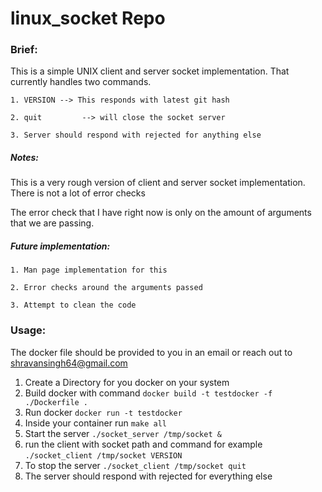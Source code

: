 # linux_socket Repo


### Brief:

This is a simple UNIX client and server socket implementation. That currently handles two commands.

    1. VERSION --> This responds with latest git hash

    2. quit         --> will close the socket server

    3. Server should respond with rejected for anything else


##### Notes:

This is a very rough version of client and server socket implementation. There is not a lot of error checks

The error check that I have right now is only on the amount of arguments that we are passing.



##### Future implementation:

    1. Man page implementation for this

    2. Error checks around the arguments passed

    3. Attempt to clean the code


### Usage:

The docker file should be provided to you in an email or reach out to shravansingh64@gmail.com


1. Create a Directory for you docker on your system
2. Build docker with command `docker build -t testdocker -f ./Dockerfile .`
3. Run docker `docker run -t testdocker`
4. Inside your container run `make all`
5. Start the server `./socket_server /tmp/socket &`
6. run the client with socket path and command for example `./socket_client /tmp/socket VERSION`
7. To stop the server `./socket_client /tmp/socket quit`
8. The server should respond with rejected for everything else
